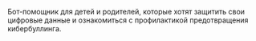 Бот-помощник для детей и родителей, которые хотят защитить свои цифровые данные и ознакомиться с профилактикой предотвращения кибербуллинга.
